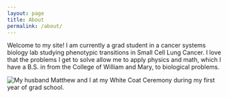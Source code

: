 ```yaml
---
layout: page
title: About
permalink: /about/
---
```


Welcome to my site! I am currently a grad student in a cancer systems biology lab studying phenotypic transitions in Small Cell Lung Cancer. I love that the problems I get to solve allow me to apply physics and math, which I have a B.S. in from the College of William and Mary, to biological problems.


![My husband Matthew and I at my White Coat Ceremony during my first year of grad school.](/Users/sarahmaddox/Git_Repos/smgroves.github.io/images/IMG_2186.jpeg)
